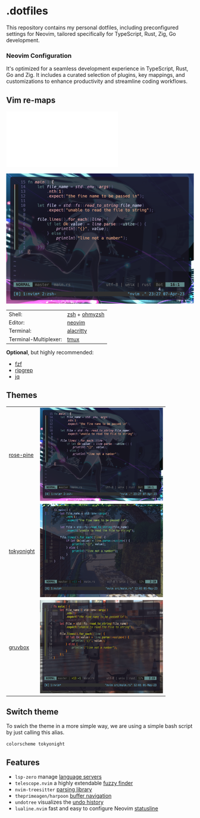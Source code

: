 # .dotfiles

This repository contains my personal dotfiles, including preconfigured settings for Neovim, tailored specifically for TypeScript, Rust, Zig, Go development.

### Neovim Configuration
It's optimized for a seamless development experience in TypeScript, Rust, Go and Zig. It includes a curated selection of plugins, key mappings, and customizations to enhance productivity and streamline coding workflows.

## Vim re-maps
![CHEATSHEET.md](CHEATSHEET.md "custom vim remaps")

![preview-rose-pine](rose-pine.png "rose-pine theme")

|                     |                                                                           |
|---------------------|---------------------------------------------------------------------------|
|Shell:               |[zsh](https://www.zsh.org/) + [ohmyzsh](https://github.com/ohmyzsh/ohmyzsh)|
|Editor:              |[neovim](https://github.com/neovim/neovim)                                 |
|Terminal:            |[alacritty](https://github.com/alacritty/alacritty)                        |
|Terminal-Multiplexer:|[tmux](https://github.com/tmux/tmux)                                       |

**Optional**, but highly recommended:

* [fzf](https://github.com/junegunn/fzf)
* [ripgrep](https://github.com/BurntSushi/ripgrep)
* [jq](https://github.com/stedolan/jq)

## Themes

|                                                         |                                                 |
|---------------------------------------------------------|-------------------------------------------------|
|[rose-pine](https://github.com/rose-pine/neovim)         | <img src="rose-pine.png" alt="rose-pine theme" width="330" height="250" title="rose-pine theme">  |
|[tokyonight](https://github.com/folke/tokyonight.nvim)   |<img src="tokyonight.png" alt="tokyonight theme" width="330" height="250" title="tokyonight theme">  |
|[gruvbox](https://github.com/ellisonleao/gruvbox.nvim)   |<img src="gruvbox.png" alt="gruvbox theme" width="330" height="250" title="gruvbox theme">  |

## Switch theme

To swich the theme in a more simple way, we are using a simple bash script by just calling this alias.

```shell
colorscheme tokyonight
```

## Features

- `lsp-zero` manage [language servers](https://github.com/VonHeikemen/lsp-zero.nvim)
- `telescope.nvim` a highly extendable [fuzzy finder](https://github.com/nvim-telescope/telescope.nvim)
- `nvim-treesitter` [parsing library](https://github.com/nvim-treesitter/nvim-treesitter)
- `theprimeagen/harpoon` [buffer navigation](https://github.com/ThePrimeagen/harpoon)
- `undotree` visualizes the [undo history](https://github.com/mbbill/undotree)
- `lualine.nvim` fast and easy to configure Neovim [statusline](https://github.com/nvim-lualine/lualine.nvim)


